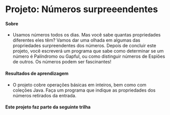 # Projeto: Números surpreeendentes
#### Sobre
* Usamos números todos os dias. Mas você sabe quantas propriedades diferentes eles têm? Vamos dar uma olhada em algumas das propriedades surpreendentes dos números. Depois de concluir este projeto, você escreverá um programa que sabe como determinar se um número é Palíndromo ou Gapful, ou como distinguir números de Espiões de outros. Os números podem ser fascinantes!
#### Resultados de aprendizagem
* O projeto cobre operações básicas em inteiros, bem como com coleções Java. Faça um programa que indique as propriedades dos números retirados da entrada.
#### Este projeto faz parte da seguinte trilha
